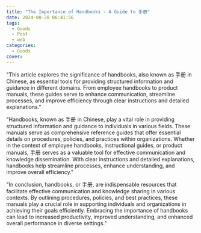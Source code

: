 ```yaml
---
title: "The Importance of Handbooks - A Guide to 手册"
date: 2024-08-28 06:41:56
tags:
  - Goods
  - Post
  - web
categories:
  - Goods
cover: 
---
```


"This article explores the significance of handbooks, also known as 手册 in Chinese, as essential tools for providing structured information and guidance in different domains. From employee handbooks to product manuals, these guides serve to enhance communication, streamline processes, and improve efficiency through clear instructions and detailed explanations."

"Handbooks, known as 手册 in Chinese, play a vital role in providing structured information and guidance to individuals in various fields. These manuals serve as comprehensive reference guides that offer essential details on procedures, policies, and practices within organizations. Whether in the context of employee handbooks, instructional guides, or product manuals, 手册 serves as a valuable tool for effective communication and knowledge dissemination. With clear instructions and detailed explanations, handbooks help streamline processes, enhance understanding, and improve overall efficiency."

"In conclusion, handbooks, or 手册, are indispensable resources that facilitate effective communication and knowledge sharing in various contexts. By outlining procedures, policies, and best practices, these manuals play a crucial role in supporting individuals and organizations in achieving their goals efficiently. Embracing the importance of handbooks can lead to increased productivity, improved understanding, and enhanced overall performance in diverse settings."
